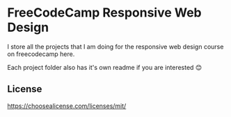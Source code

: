 # FreeCodeCamp Responsive Web Design

I store all the projects that I am doing for the responsive web design course on freecodecamp here. 

Each project folder also has it's own readme if you are interested 😊

## License
https://choosealicense.com/licenses/mit/
